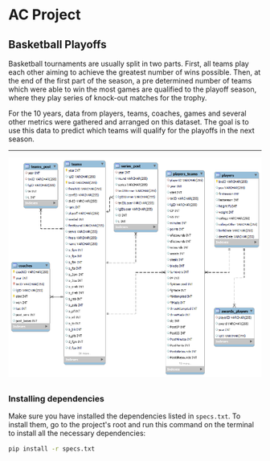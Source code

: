# AC Project

## Basketball Playoffs

Basketball tournaments are usually split in two parts. First, all teams play each other aiming to achieve the greatest number of wins possible. Then, at the end of the first part of the season, a pre determined number of teams which were able to win the most games are qualified to the playoff season, where they play series of knock-out matches for the trophy.

For the 10 years, data from players, teams, coaches, games and several other metrics were gathered and arranged on this dataset. The goal is to use this data to predict which teams will qualify for the playoffs in the next season.

---

![diagram](./img/diagram.png)

## 

### Installing dependencies

Make sure you have installed the dependencies listed in ```specs.txt```. 
To install them, go to the project's root and run this command on the terminal to install all the necessary dependencies:

```bash
pip install -r specs.txt
```